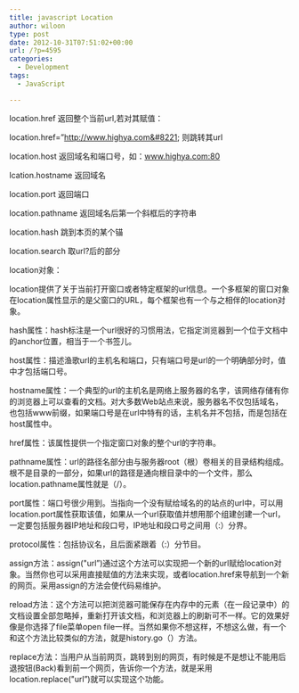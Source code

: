 ```yaml
---
title: javascript Location
author: wiloon
type: post
date: 2012-10-31T07:51:02+00:00
url: /?p=4595
categories:
  - Development
tags:
  - JavaScript

---
```

location.href 返回整个当前url,若对其赋值：
  
location.href=&#8221;http://www.highya.com&#8221; 则跳转其url
  
location.host 返回域名和端口号，如：www.highya.com:80
  
lcation.hostname 返回域名
  
location.port 返回端口
  
location.pathname 返回域名后第一个斜框后的字符串
  
location.hash 跳到本页的某个锚
  
location.search 取url?后的部分

location对象：

location提供了关于当前打开窗口或者特定框架的url信息。一个多框架的窗口对象在location属性显示的是父窗口的URL，每个框架也有一个与之相伴的location对象。

hash属性：hash标注是一个url很好的习惯用法，它指定浏览器到一个位于文档中的anchor位置，相当于一个书签儿。

host属性：描述渔歌url的主机名和端口，只有端口号是url的一个明确部分时，值中才包括端口号。

hostname属性：一个典型的url的主机名是网络上服务器的名字，该网络存储有你的浏览器上可以查看的文档。对大多数Web站点来说，服务器名不仅包括域名，也包括www前缀，如果端口号是在url中特有的话，主机名并不包括，而是包括在host属性中。

href属性：该属性提供一个指定窗口对象的整个url的字符串。

pathname属性：url的路径名部分由与服务器root（根）卷相关的目录结构组成。根不是目录的一部分，如果url的路径是通向根目录中的一个文件，那么location.pathname属性就是（/）。

port属性：端口号很少用到。当指向一个没有赋给域名的的站点的url中，可以用location.port属性获取该值，如果从一个url获取值并想用那个组建创建一个url，一定要包括服务器IP地址和段口号，IP地址和段口号之间用（:）分界。

protocol属性：包括协议名，且后面紧跟着（:）分节目。

assign方法：assign("url&#8221;)通过这个方法可以实现把一个新的url赋给location对象。当然你也可以采用直接赋值的方法来实现，或者location.href来导航到一个新的网页。采用assign的方法会使代码易维护。

reload方法：这个方法可以把浏览器可能保存在内存中的元素（在一段记录中）的文档设置全部忽略掉，重新打开该文档，和浏览器上的刷新可不一样。它的效果好像是你选择了file菜单open file一样。当然如果你不想这样，不想这么做，有一个和这个方法比较类似的方法，就是history.go（）方法。

replace方法：当用户从当前网页，跳转到别的网页，有时候是不是想让不能用后退按钮(Back)看到前一个网页，告诉你一个方法，就是采用location.replace("url&#8221;)就可以实现这个功能。